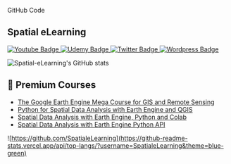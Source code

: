 GitHub Code

## Spatial eLearning 

<div id="badges">
   <a href="https://www.youtube.com/channel/UCzWimsVHHZFG1uMUYgKizqg">
    <img src="https://img.shields.io/badge/YouTube-red?style=for-the-badge&logo=youtube&logoColor=white" alt="Youtube Badge"/>
  </a>
  <a href="https://www.udemy.com/course/google-earth-engine-gis-remote-sensing/?couponCode=AUG22DISC">
    <img src="https://img.shields.io/badge/Udemy-EC5252?style=for-the-badge&logo=Udemy&logoColor=white" alt="Udemy Badge"/>
  </a>
  <a href="https://twitter.com/SpatialeLearn">
    <img src="https://img.shields.io/badge/Twitter-blue?style=for-the-badge&logo=twitter&logoColor=white" alt="Twitter Badge"/>
  </a>
  <a href="https://spatialelearning.com/">
    <img src="https://img.shields.io/badge/Wordpress-21759B?style=for-the-badge&logo=wordpress&logoColor=white" alt="Wordpress Badge"/>
  </a>
</div>

![Spatial-eLearning's GitHub stats](https://github-readme-stats.vercel.app/api?username=SpatialeLearning)

## 📝 Premium Courses 

- [The Google Earth Engine Mega Course for GIS and Remote Sensing](https://www.udemy.com/course/google-earth-engine-gis-remote-sensing/?couponCode=AUG22DISC)
- [Python for Spatial Data Analysis with Earth Engine and QGIS](https://www.udemy.com/course/python-for-spatial-data-analysis-with-earth-engine-and-qgis/?couponCode=AUG22DISC)
- [Spatial Data Analysis with Earth Engine, Python and Colab](https://www.udemy.com/course/spatial-analysis-with-earth-engine-python-google-colab/?couponCode=AUG22DISC)
- [Spatial Data Analysis with Earth Engine Python API](https://www.udemy.com/course/spatial-data-analysis-with-earth-engine-python-api/?couponCode=AUG22DISC)


![https://github.com/SpatialeLearning](https://github-readme-stats.vercel.app/api/top-langs/?username=SpatialeLearning&theme=blue-green)




